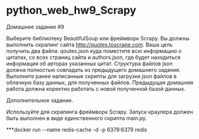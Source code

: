 # python_web_hw9_Scrapy

Домашнее задание #9

Выберите библиотеку BeautifulSoup или фреймворк Scrapy. Вы должны выполнить скрапинг сайта http://quotes.toscrape.com. Ваша цель получить два файла: qoutes.json куда поместите всю информацию о цитатах, со всех страниц сайта и authors.json, где будет находиться информация об авторах указанных цитат. Структура файлов json должна полностью совпадать из предыдущего домашнего задания. Выполните ранее написанные скрипты для загрузки json файлов в облачную базу данных, для полученных файлов. Предыдущая домашняя работа должна коректно работать с новой полученной базой данных.

Дополнительное задание.

Используйте для скрапинга фреймворк Scrapy. Запуск краулера должен быть выполнен в виде единственного скрипта main.py.


***docker run --name redis-cache -d -p 6379:6379 redis
